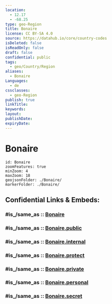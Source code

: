 ```yaml
---
location:
  - 12.17
  - -68.25
type: geo-Region
title: Bonaire
license: CC BY-SA 4.0
source: https://datahub.io/core/country-codes
isDeleted: false
isReadOnly: false
draft: false
confidential: public
tags:
  - geo/Country/Region
aliases:
  - Bonaire
Languages:
  - de
cssclasses:
  - geo-Region
publish: true
linkTitle:
keywords:
layout:
publishDate:
expiryDate:
---
```


# Bonaire

```leaflet
id: Bonaire
zoomFeatures: true 
minZoom: 4 
maxZoom: 18
geojsonFolder: ./Bonaire/
markerFolder: ./Bonaire/
```


## Confidential Links & Embeds: 

### #is_/same_as :: [Bonaire](/_Standards/Earth/Continent/America~Caribbean/Caribbean_Netherlands/Bonaire.md) 

### #is_/same_as :: [Bonaire.public](/_public/Earth/Continent/America~Caribbean/Caribbean_Netherlands/Bonaire.public.md) 

### #is_/same_as :: [Bonaire.internal](/_internal/Earth/Continent/America~Caribbean/Caribbean_Netherlands/Bonaire.internal.md) 

### #is_/same_as :: [Bonaire.protect](/_protect/Earth/Continent/America~Caribbean/Caribbean_Netherlands/Bonaire.protect.md) 

### #is_/same_as :: [Bonaire.private](/_private/Earth/Continent/America~Caribbean/Caribbean_Netherlands/Bonaire.private.md) 

### #is_/same_as :: [Bonaire.personal](/_personal/Earth/Continent/America~Caribbean/Caribbean_Netherlands/Bonaire.personal.md) 

### #is_/same_as :: [Bonaire.secret](/_secret/Earth/Continent/America~Caribbean/Caribbean_Netherlands/Bonaire.secret.md)

